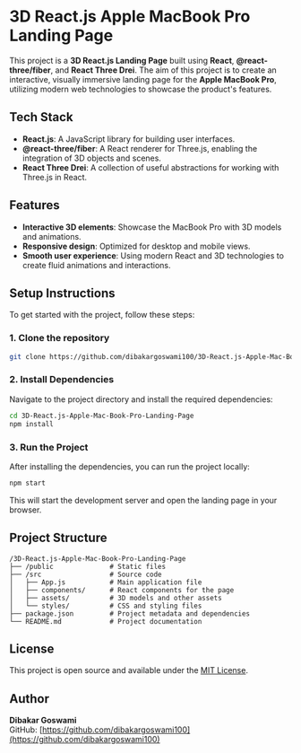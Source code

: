 # 3D React.js Apple MacBook Pro Landing Page

This project is a **3D React.js Landing Page** built using **React**, **@react-three/fiber**, and **React Three Drei**. The aim of this project is to create an interactive, visually immersive landing page for the **Apple MacBook Pro**, utilizing modern web technologies to showcase the product's features.

## Tech Stack

- **React.js**: A JavaScript library for building user interfaces.
- **@react-three/fiber**: A React renderer for Three.js, enabling the integration of 3D objects and scenes.
- **React Three Drei**: A collection of useful abstractions for working with Three.js in React.

## Features

- **Interactive 3D elements**: Showcase the MacBook Pro with 3D models and animations.
- **Responsive design**: Optimized for desktop and mobile views.
- **Smooth user experience**: Using modern React and 3D technologies to create fluid animations and interactions.

## Setup Instructions

To get started with the project, follow these steps:

### 1. Clone the repository

```bash
git clone https://github.com/dibakargoswami100/3D-React.js-Apple-Mac-Book-Pro-Landing-Page.git
```

### 2. Install Dependencies

Navigate to the project directory and install the required dependencies:

```bash
cd 3D-React.js-Apple-Mac-Book-Pro-Landing-Page
npm install
```

### 3. Run the Project

After installing the dependencies, you can run the project locally:

```bash
npm start
```

This will start the development server and open the landing page in your browser.

## Project Structure

```
/3D-React.js-Apple-Mac-Book-Pro-Landing-Page
├── /public              # Static files
├── /src                 # Source code
│   ├── App.js           # Main application file
│   ├── components/      # React components for the page
│   ├── assets/          # 3D models and other assets
│   └── styles/          # CSS and styling files
├── package.json         # Project metadata and dependencies
└── README.md            # Project documentation
```

## License

This project is open source and available under the [MIT License](LICENSE).

## Author

**Dibakar Goswami**  
GitHub: [https://github.com/dibakargoswami100](https://github.com/dibakargoswami100)
